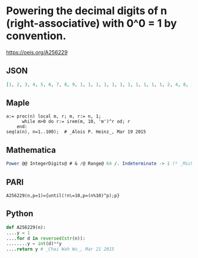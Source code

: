 # Powering the decimal digits of n \(right\-associative\) with 0^0 \= 1 by convention\.
https://oeis.org/A256229
## JSON
```JSON
[1, 2, 3, 4, 5, 6, 7, 8, 9, 1, 1, 1, 1, 1, 1, 1, 1, 1, 1, 1, 2, 4, 8, 16, 32, 64, 128, 256, 512, 1, 3, 9, 27, 81, 243, 729, 2187, 6561, 19683, 1, 4, 16, 64, 256, 1024, 4096, 16384, 65536, 262144, 1, 5, 25, 125, 625, 3125, 15625, 78125, 390625, 1953125, 1, 6, 36, 216, 1296]
```
## Maple
```Maple
a:= proc(n) local m, r; m, r:= n, 1;
      while m>0 do r:= irem(m, 10, 'm')^r od; r
    end:
seq(a(n), n=1..100);  # _Alois P. Heinz_, Mar 19 2015
```
## Mathematica
```Mathematica
Power @@ IntegerDigits@ # & /@ Range@ 64 /. Indeterminate -> 1 (* _Michael De Vlieger_, Mar 21 2015 *)
```
## PARI
```PARI
A256229(n,p=1)={until(!n\=10,p=(n%10)^p);p}
```
## Python
```Python
def A256229(n):
....y = 1
....for d in reversed(str(n)):
........y = int(d)**y
....return y # _Chai Wah Wu_, Mar 21 2015
```
